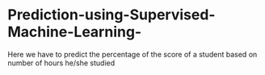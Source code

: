 # Prediction-using-Supervised-Machine-Learning-
Here we have to predict the percentage of the score of a student based on number of hours he/she studied 
